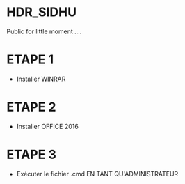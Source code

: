 # HDR_SIDHU
Public for little moment ....


# ETAPE 1
- Installer WINRAR

# ETAPE 2
- Installer OFFICE 2016

# ETAPE 3 
- Exécuter le fichier .cmd EN TANT QU'ADMINISTRATEUR

